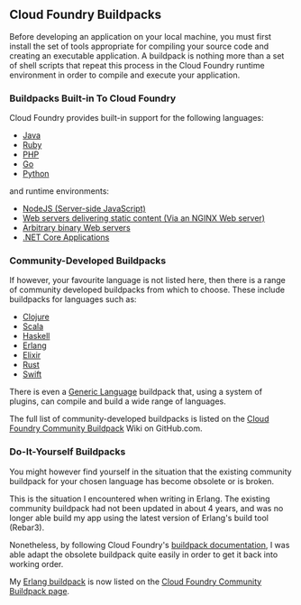 <!-- *********************************************************************** -->
<a name="cf_buildpacks"></a>
## Cloud Foundry Buildpacks

Before developing an application on your local machine, you must first install the set of tools appropriate for compiling your source code and creating an executable application.  A buildpack is nothing more than a set of shell scripts that repeat this process in the Cloud Foundry runtime environment in order to compile and execute your application.


### Buildpacks Built-in To Cloud Foundry

Cloud Foundry provides built-in support for the following languages:

* [Java](https://github.com/cloudfoundry/java-buildpack)
* [Ruby](https://github.com/cloudfoundry/ruby-buildpack)
* [PHP](https://github.com/cloudfoundry/php-buildpack)
* [Go](https://github.com/cloudfoundry/go-buildpack)
* [Python](https://github.com/cloudfoundry/python-buildpack)

and runtime environments:

* [NodeJS (Server-side JavaScript)](https://github.com/cloudfoundry/nodejs-buildpack)
* [Web servers delivering static content (Via an NGINX Web server)](https://github.com/cloudfoundry/staticfile-buildpack)
* [Arbitrary binary Web servers](https://github.com/cloudfoundry/binary-buildpack)
* [.NET Core Applications](https://github.com/cloudfoundry/dotnet-core-buildpack)

### Community-Developed Buildpacks

If however, your favourite language is not listed here, then there is a range of community developed buildpacks from which to choose.  These include buildpacks for languages such as:

* [Clojure](https://github.com/mstine/heroku-buildpack-clojure)
* [Scala](https://github.com/heroku/heroku-buildpack-scala)
* [Haskell](https://github.com/BrianMMcClain/heroku-buildpack-haskell)
* [Erlang](https://github.com/ChrisWhealy/cf-buildpack-erlang)
* [Elixir](https://github.com/HashNuke/heroku-buildpack-elixir)
* [Rust](https://github.com/emk/heroku-buildpack-rust)
* [Swift](https://github.com/cloudfoundry-community/swift-buildpack)

There is even a [Generic Language](https://github.com/oetiker/sourcey-buildpack) buildpack that, using a system of plugins, can compile and build a wide range of languages.

The full list of community-developed buildpacks is listed on the [Cloud Foundry Community Buildpack](https://github.com/cloudfoundry-community/cf-docs-contrib/wiki/Buildpacks) Wiki on GitHub.com.

### Do-It-Yourself Buildpacks

You might however find yourself in the situation that the existing community buildpack for your chosen language has become obsolete or is broken.

This is the situation I encountered when writing in Erlang.  The existing community buildpack had not been updated in about 4 years, and was no longer able build my app using the latest version of Erlang's build tool (Rebar3).

Nonetheless, by following Cloud Foundry's [buildpack documentation](https://docs.cloudfoundry.org/buildpacks/understand-buildpacks.html), I was able adapt the obsolete buildpack quite easily in order to get it back into working order.

My [Erlang buildpack](https://github.com/ChrisWhealy/cf-buildpack-erlang) is now listed on the [Cloud Foundry Community Buildpack page](https://github.com/cloudfoundry-community/cf-docs-contrib/wiki/Buildpacks).
